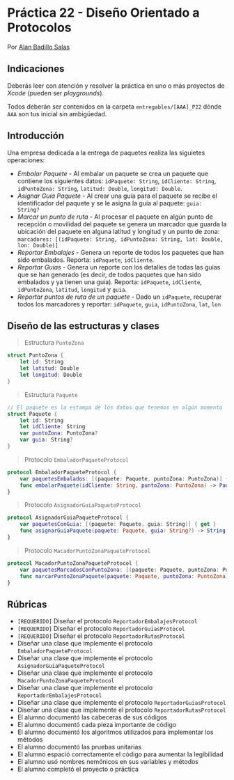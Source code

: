 # Práctica 22 - Diseño Orientado a Protocolos

Por [Alan Badillo Salas](https://www.nomadacode.com)

## Indicaciones

Deberás leer con atención y resolver la práctica en uno o más proyectos de *Xcode* (pueden ser *playgrounds*).

Todos deberán ser contenidos en la carpeta `entregables/[AAA]_P22` dónde `AAA` son tus inicial sin ambigüedad.

## Introducción

Una empresa dedicada a la entrega de paquetes realiza las siguietes operaciones:

* *Embalar Paquete* - Al embalar un paquete se crea un paquete que contiene los siguientes datos: `idPaquete: String`, `idCliente: String`, `idPuntoZona: String`, `latitud: Double`, `longitud: Double`.
* *Asignar Guía Paquete* - Al crear una guía para el paquete se recibe el identificador del paquete y se le asigna la guía al paquete: `guia: String?`
* *Marcar un punto de ruta* - Al procesar el paquete en algún punto de recepción o movilidad del paquete se genera un marcador que guarda la ubicación del paquete en alguna latitud y longitud y un punto de zona: `marcadores: [(idPaquete: String, idPuntoZona: String, lat: Double, lon: Double)]`
* *Reportar Embalajes* - Genera un reporte de todos los paquetes que han sido embalados. Reporta: `idPaquete`, `idCliente`.
* *Reportar Guías* - Genera un reporte con los detalles de todas las guias que se han generado (es decir, de todos paquetes que han sido embalados y ya tienen una guia). Reporta: `idPaquete`, `idCliente`, `idPuntoZona`, `latitud`, `longitud` y `guia`.
* *Reportar puntos de ruta de un paquete* - Dado un `idPaquete`, recuperar todos los marcadores y reportar: `idPaquete`, `guia`, `idPuntoZona`, `lat`, `lon`

## Diseño de las estructuras y clases

> Estructura `PuntoZona`

```swift
struct PuntoZona {
    let id: String
    let latitud: Double
    let longitud: Double
}
```

> Estructura `Paquete`

```swift
// El paquete es la estampa de los datos que tenemos en algún momento
struct Paquete {
    let id: String
    let idCliente: String
    var puntoZona: PuntoZona?
    var guia: String?
}
```

> Protocolo `EmbaladorPaqueteProtocol`

```swift
protocol EmbaladorPaqueteProtocol {
    var paquetesEmbalados: [(paquete: Paquete, puntoZona: PuntoZona)] { get }
    func embalarPaquete(idCliente: String, puntoZona: PuntoZona) -> Paquete
}
```

> Protocolo `AsignadorGuiaPaqueteProtocol`

```swift
protocol AsignadorGuiaPaqueteProtocol {
    var paquetesConGuia: [(paquete: Paquete, guia: String)] { get }
    func asignarGuiaPaquete(paquete: Paquete, guia: String?) -> String
}
```

> Protocolo `MacadorPuntoZonaPaqueteProtocol` 

```swift
protocol MacadorPuntoZonaPaqueteProtocol {
    var paquetesMarcadosConPuntoZona: [(paquete: Paquete, puntoZona: PuntoZona)] { get }
    func marcarPuntoZonaPaquete(paquete: Paquete, puntoZona: PuntoZona) -> Bool
}
```

## Rúbricas

* `[REQUERIDO]` Diseñar el protocolo `ReportadorEmbalajesProtocol`
* `[REQUERIDO]` Diseñar el protocolo `ReportadorGuiasProtocol`
* `[REQUERIDO]` Diseñar el protocolo `ReportadorRutasProtocol`
* Diseñar una clase que implemente el protocolo `EmbaladorPaqueteProtocol`
* Diseñar una clase que implemente el protocolo `AsignadorGuiaPaqueteProtocol`
* Diseñar una clase que implemente el protocolo `MacadorPuntoZonaPaqueteProtocol`
* Diseñar una clase que implemente el protocolo `ReportadorEmbalajesProtocol`
* Diseñar una clase que implemente el protocolo `ReportadorGuiasProtocol`
* Diseñar una clase que implemente el protocolo `ReportadorRutasProtocol`
* El alumno documentó las cabeceras de sus códigos
* El alumno documentó cada pieza importante de código
* El alumno documentó los algoritmos utilizados para implementar los métodos
* El alumno documentó las pruebas unitarias
* El alumno espació correctamente el código para aumentar la legibilidad
* El alumno usó nombres nemónicos en sus variables y métodos
* El alumno completó el proyecto o práctica